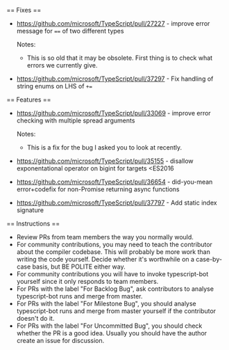 == Fixes ==

* https://github.com/microsoft/TypeScript/pull/27227 - improve error message for `==` of two different types

  Notes:
  - This is so old that it may be obsolete. First thing is to check what errors we currently give.
* https://github.com/microsoft/TypeScript/pull/37297 - Fix handling of string enums on LHS of `+=`

== Features ==

* https://github.com/microsoft/TypeScript/pull/33069 - improve error checking with multiple spread arguments

  Notes:
  - This is a fix for the bug I asked you to look at recently.
* https://github.com/microsoft/TypeScript/pull/35155 - disallow exponentational operator on bigint for targets <ES2016
* https://github.com/microsoft/TypeScript/pull/36654 - did-you-mean error+codefix for non-Promise returning async functions
* https://github.com/microsoft/TypeScript/pull/37797 - Add static index signature

== Instructions ==

* Review PRs from team members the way you normally would.
* For community contributions, you may need to teach the contributor about the compiler codebase. This will probably be more work than writing the code yourself. Decide whether it's worthwhile on a case-by-case basis, but BE POLITE either way.
* For community contributions you will have to invoke typescript-bot yourself since it only responds to team members.
* For PRs with the label "For Backlog Bug", ask contributors to analyse typescript-bot runs and merge from master.
* For PRs with the label "For Milestone Bug", you should analyse typescript-bot runs and merge from master yourself if the contributor doesn't do it.
* For PRs with the label "For Uncommitted Bug", you should check whether the PR is a good idea. Usually you should have the author create an issue for discussion.
